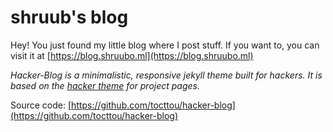 # shruub's blog

Hey! You just found my little blog where I post stuff. If you want to, you can visit it at [https://blog.shruubo.ml](https://blog.shruubo.ml)


*Hacker-Blog is a minimalistic, responsive jekyll theme built for hackers. It is based on the [hacker theme](https://github.com/pages-themes/hacker) for project pages.*

Source code: [https://github.com/tocttou/hacker-blog](https://github.com/tocttou/hacker-blog)
